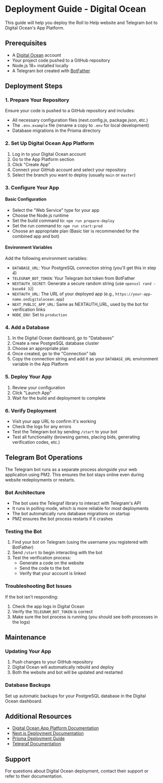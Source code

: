 # Deployment Guide - Digital Ocean

This guide will help you deploy the Roll to Help website and Telegram bot to Digital Ocean's App Platform.

## Prerequisites

- A [Digital Ocean](https://www.digitalocean.com/) account
- Your project code pushed to a GitHub repository
- Node.js 18+ installed locally
- A Telegram bot created with [BotFather](https://t.me/botfather)

## Deployment Steps

### 1. Prepare Your Repository

Ensure your code is pushed to a GitHub repository and includes:
- All necessary configuration files (next.config.js, package.json, etc.)
- The `.env.example` file (rename a copy to `.env` for local development)
- Database migrations in the Prisma directory

### 2. Set Up Digital Ocean App Platform

1. Log in to your Digital Ocean account
2. Go to the App Platform section
3. Click "Create App"
4. Connect your GitHub account and select your repository
5. Select the branch you want to deploy (usually `main` or `master`)

### 3. Configure Your App

#### Basic Configuration
- Select the "Web Service" type for your app
- Choose the Node.js runtime
- Set the build command to: `npm run prepare-deploy`
- Set the run command to: `npm run start:prod`
- Choose an appropriate plan (Basic tier is recommended for the combined app and bot)

#### Environment Variables
Add the following environment variables:
- `DATABASE_URL`: Your PostgreSQL connection string (you'll get this in step 4)
- `TELEGRAM_BOT_TOKEN`: Your Telegram bot token from BotFather
- `NEXTAUTH_SECRET`: Generate a secure random string (use `openssl rand -base64 32`)
- `NEXTAUTH_URL`: The URL of your deployed app (e.g., `https://your-app-name.ondigitalocean.app`)
- `NEXT_PUBLIC_APP_URL`: Same as NEXTAUTH_URL, used by the bot for verification links
- `NODE_ENV`: Set to `production`

### 4. Add a Database

1. In the Digital Ocean dashboard, go to "Databases"
2. Create a new PostgreSQL database cluster
3. Choose an appropriate plan
4. Once created, go to the "Connection" tab
5. Copy the connection string and add it as your `DATABASE_URL` environment variable in the App Platform

### 5. Deploy Your App

1. Review your configuration
2. Click "Launch App"
3. Wait for the build and deployment to complete

### 6. Verify Deployment

- Visit your app URL to confirm it's working
- Check the logs for any errors
- Test the Telegram bot by sending `/start` to your bot
- Test all functionality (browsing games, placing bids, generating verification codes, etc.)

## Telegram Bot Operations

The Telegram bot runs as a separate process alongside your web application using PM2. This ensures the bot stays online even during website redeployments or restarts.

### Bot Architecture

- The bot uses the Telegraf library to interact with Telegram's API
- It runs in polling mode, which is more reliable for most deployments
- The bot automatically runs database migrations on startup
- PM2 ensures the bot process restarts if it crashes

### Testing the Bot

1. Find your bot on Telegram (using the username you registered with BotFather)
2. Send `/start` to begin interacting with the bot
3. Test the verification process:
   - Generate a code on the website
   - Send the code to the bot
   - Verify that your account is linked

### Troubleshooting Bot Issues

If the bot isn't responding:
1. Check the app logs in Digital Ocean
2. Verify the `TELEGRAM_BOT_TOKEN` is correct
3. Make sure the bot process is running (you should see both processes in the logs)

## Maintenance

### Updating Your App

1. Push changes to your GitHub repository
2. Digital Ocean will automatically rebuild and deploy
3. Both the website and bot will be updated and restarted

### Database Backups

Set up automatic backups for your PostgreSQL database in the Digital Ocean dashboard.

## Additional Resources

- [Digital Ocean App Platform Documentation](https://docs.digitalocean.com/products/app-platform/)
- [Next.js Deployment Documentation](https://nextjs.org/docs/deployment)
- [Prisma Deployment Guide](https://www.prisma.io/docs/guides/deployment/deployment)
- [Telegraf Documentation](https://telegraf.js.org/)

## Support

For questions about Digital Ocean deployment, contact their support or refer to their documentation. 